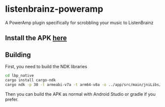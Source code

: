 # listenbrainz-poweramp
A PowerAmp plugin specifically for scrobbling your music to ListenBrainz

## Install the APK [here](https://github.com/StratusFearMe21/listenbrainz-poweramp/releases/latest)

## Building
First, you need to build the NDK libraries
```sh
cd lbp_native
cargo install cargo-ndk
cargo ndk -p 30 -t armeabi-v7a -t arm64-v8a -o ../app/src/main/jniLibs/ build --release
```
Then you can build the APK as normal with Android Studio or gradle if you prefer.
